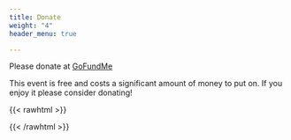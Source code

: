 ```yaml
---
title: Donate
weight: "4"
header_menu: true

---
```

Please donate at [GoFundMe](https://www.gofundme.com/f/2022-portland-homowo-twins-festival)

This event is free and costs a significant amount of money to put on. If you enjoy it please consider donating!

{{< rawhtml >}}
<div class="gfm-embed" data-url="https://www.gofundme.com/f/2022-portland-homowo-twins-festival/widget/medium/"></div><script defer src="https://www.gofundme.com/static/js/embed.js"></script>
{{< /rawhtml >}}